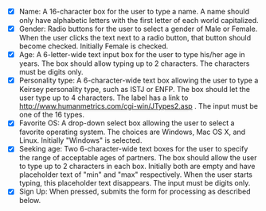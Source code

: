 - [x] Name: A 16-character box for the user to type a name. A
name should only have alphabetic letters with the first letter
of each world capitalized.
- [x] Gender: Radio buttons for the user to select a gender of Male
or Female. When the user clicks the text next to a radio button,
that button should become checked. Initially Female is
checked.
- [x] Age: A 6-letter-wide text input box for the user to type his/her
age in years. The box should allow typing up to 2 characters.
The characters must be digits only.
- [x] Personality type: A 6-character-wide text box allowing the
user to type a Keirsey personality type, such as ISTJ or ENFP.
The box should let the user type up to 4 characters. The label
has a link to http://www.humanmetrics.com/cgi-win/JTypes2.asp . 
The input must be one of the 16 types.
- [x] Favorite OS: A drop-down select box allowing the user to
select a favorite operating system. 
The choices are Windows, Mac OS X, and Linux. Initially "Windows" is selected.
- [x] Seeking age: Two 6-character-wide text boxes for the user to specify the range of acceptable ages of partners. The box should allow the user to type up to 2 characters in each box. 
Initially both are empty and have placeholder text of "min"
and "max" respectively. When the user starts typing, this placeholder text disappears. The input must be digits only.
- [x] Sign Up: When pressed, submits the form for processing as described below.
